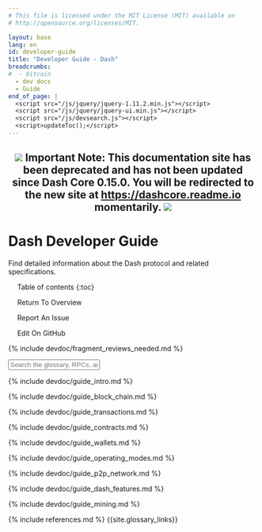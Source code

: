 ```yaml
---
# This file is licensed under the MIT License (MIT) available on
# http://opensource.org/licenses/MIT.

layout: base
lang: en
id: developer-guide
title: "Developer Guide - Dash"
breadcrumbs:
#  - bitcoin
  - dev docs
  - Guide
end_of_page: |
  <script src="/js/jquery/jquery-1.11.2.min.js"></script>
  <script src="/js/jquery/jquery-ui.min.js"></script>
  <script src="/js/devsearch.js"></script>
  <script>updateToc();</script>
---
```

<link rel="stylesheet" href="/css/jquery-ui.min.css">

<h2 style="text-align:center"><img src="/img/icons/icon_warning.svg"></img> Important Note: This documentation site has been deprecated and has not been updated since Dash Core 0.15.0. You will be redirected to the new site at <a href="https://dashcore.readme.io">https://dashcore.readme.io</a> momentarily. <img src="/img/icons/icon_warning.svg"></img></h2><!-- no subhead-links here -->

# Dash Developer Guide

<p class="summary">Find detailed information about the Dash protocol and related specifications.</p>

<div markdown="1" id="toc" class="toc"><div markdown="1">

* Table of contents
{:toc}

<ul class="goback"><li><a href="/en/">Return To Overview</a></li></ul>
<ul class="reportissue"><li><a href="https://github.com/dash-docs/dash-docs/issues/new" onmouseover="updateIssue(event);">Report An Issue</a></li></ul>
<ul class="editsource"><li><a href="https://github.com/dash-docs/dash-docs/tree/master/_includes" onmouseover="updateSource(event);">Edit On GitHub</a></li></ul>

</div></div>

<div markdown="1" class="toccontent">

<!-- includes should be separated by an empty line to prevent a
paragraph at the end of one file from breaking the heading at the start
of the following file. -->

{% include devdoc/fragment_reviews_needed.md %}

<input id="glossary_term" class="glossary_term" placeholder="Search the glossary, RPCs, and more">

{% include devdoc/guide_intro.md %}

{% include devdoc/guide_block_chain.md %}

{% include devdoc/guide_transactions.md %}

{% include devdoc/guide_contracts.md %}

{% include devdoc/guide_wallets.md %}

{% include devdoc/guide_operating_modes.md %}

{% include devdoc/guide_p2p_network.md %}

{% include devdoc/guide_dash_features.md %}

{% include devdoc/guide_mining.md %}

<!-- Services like Blockcyper are more likely to be used by most than building a ground-up payment system
{% comment %}
  include devdoc/guide_payment_processing.md
{% endcomment %}
-->

{% include references.md %}
{{site.glossary_links}}

</div>
